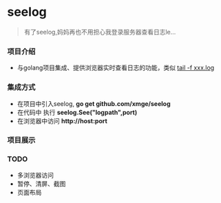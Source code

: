 # seelog
> 有了seelog,妈妈再也不用担心我登录服务器查看日志le...

### 项目介绍
* 与golang项目集成、提供浏览器实时查看日志的功能，类似 [tail -f xxx.log](https://www.cnblogs.com/fps2tao/p/7698224.html)

### 集成方式
* 在项目中引入seelog, **go get github.com/xmge/seelog**
* 在代码中 执行 **seelog.See("logpath",port)**
* 在浏览器中访问 **http://host:port**

### 项目展示

### TODO
* 多浏览器访问
* 暂停、清屏、截图
* 页面布局

